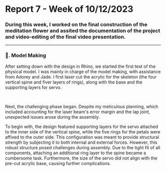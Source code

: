 # Report 7 - Week of 10/12/2023 #

### During this week, I worked on the final construction of the meditation flower and assited the documentation of the project and video-editing of the final video presentation.

---

### 🔨. Model Making
After setting down with the design in Rhino, we started the first test of the physical model. I was mainly in charge of the model making, with assistance from Adorey and Jade.
I first laser cut the acrylic for the skeleton (the four vertical spine and fiver layers of rings), along with the base and the supporting layers for servo. 

</br>


Next, the challenging phase began. Despite my meticulous planning, which included accounting for the laser beam's error margin and the lap joint, unexpected issues arose during the assembly.

To begin with, the design featured supporting layers for the servo attached to the inner side of the vertical spine, while the five rings for the petals were affixed to the outer side. This configuration was meant to provide structural strength by subjecting it to both internal and external forces. However, this robust structure posed challenges during assembly. Due to the tight fit of all components, attaching an additional ring layer to the spine became a cumbersome task. Furthermore, the size of the servo did not align with the pre-cut acrylic base, causing further complications.

</br>
